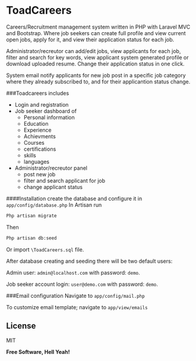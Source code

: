 # ToadCareers

Careers/Recruitment management system written in PHP with Laravel MVC and Bootstrap. Where job seekers can create full profile and view current open jobs, apply for it, and view their application status for each job.

Administrator/recreutor can add/edit jobs, view applicants for each job, filter and search for key words, view applicant system generated profile or download uploaded resume. Change their application status in one click.

System email notify applicants for new job post in a specific job category where they already subscribed to, and for their applicantion status change.

###Toadcareers includes
  - Login and registration
  - Job seeker dashboard of
    - Personal information
    - Education
    - Experience
    - Achievments
    - Courses
    - certifications
    - skills
    - languages
  - Administrator/recreutor panel
    - post new job
    - filter and search applicant for job
    - change applicant status

####Installation
create the database and configure it in `app/config/database.php`
In Artisan run
```sh
Php artisan migrate
```
Then
```sh
Php artisan db:seed
```
Or import `\ToadCareers.sql` file.

After database creating and seeding there will be two default users:

Admin user: `admin@localhost.com` with password: `demo`.

Job seeker account login: `user@demo.com` with password: `demo`.

###Email configuration
Navigate to `app/config/mail.php`

To customize email template; navigate to `app/view/emails`

License
----

MIT


**Free Software, Hell Yeah!**

